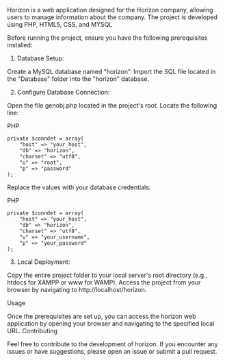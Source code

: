 Horizon is a web application designed for the Horizon company, allowing users to manage information about the company. The project is developed using PHP, HTML5, CSS, and MYSQL 

Before running the project, ensure you have the following prerequisites installed:

1. Database Setup:

Create a MySQL database named "horizon". Import the SQL file located in the "Database" folder into the "horizon" database.

2. Configure Database Connection:

Open the file genobj.php located in the project's root. Locate the following line:

PHP

    private $conndet = array(
        "host" => "your_host",
        "db" => "horizon",
        "charset" => "utf8",
        "u" => "root",
        "p" => "password"
    );  

Replace the values with your database credentials:

PHP

    private $conndet = array(
        "host" => "your_host",
        "db" => "horizon",
        "charset" => "utf8",
        "u" => "your_username",
        "p" => "your_password"
    );

3. Local Deployment:

Copy the entire project folder to your local server's root directory (e.g., htdocs for XAMPP or www for WAMP). Access the project from your browser by navigating to http://localhost/horizon.

Usage

Once the prerequisites are set up, you can access the horizon web application by opening your browser and navigating to the specified local URL. Contributing

Feel free to contribute to the development of horizon. If you encounter any issues or have suggestions, please open an issue or submit a pull request.
